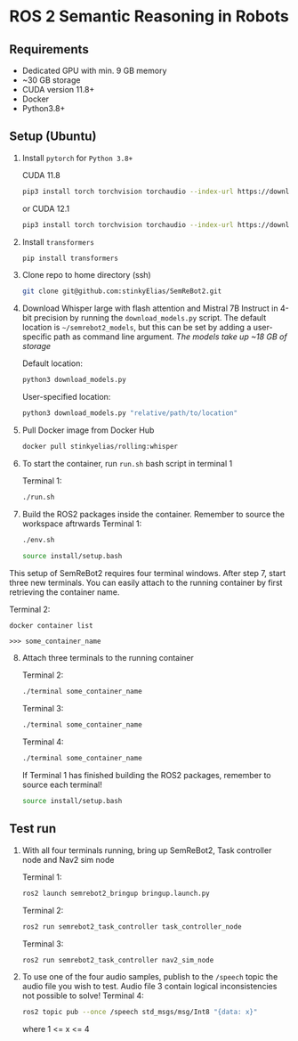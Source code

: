 # ROS 2 Semantic Reasoning in Robots

## Requirements
- Dedicated GPU with min. 9 GB memory
- ~30 GB storage
- CUDA version 11.8+
- Docker
- Python3.8+

## Setup (Ubuntu)
1. Install `pytorch` for `Python 3.8+`
    
    CUDA 11.8
    ```bash
    pip3 install torch torchvision torchaudio --index-url https://download.pytorch.org/whl/cu118
    ```
    or CUDA 12.1
    ```bash
    pip3 install torch torchvision torchaudio --index-url https://download.pytorch.org/whl/cu121
    ```
2. Install `transformers`
    ```bash
    pip install transformers
    ```

3. Clone repo to home directory (ssh)
    ```bash
    git clone git@github.com:stinkyElias/SemReBot2.git
    ```

4. Download Whisper large with flash attention and Mistral 7B Instruct in 4-bit precision by running the `download_models.py` script. The default location is `~/semrebot2_models`, but this can be set by adding a user-specific path as command line argument. _The models take up ~18 GB of storage_

    Default location:
    ```bash
    python3 download_models.py
    ```
    User-specified location:
    ```bash
    python3 download_models.py "relative/path/to/location"
    ```

5. Pull Docker image from Docker Hub
    ```bash
    docker pull stinkyelias/rolling:whisper
    ```

6. To start the container, run `run.sh` bash script in terminal 1
    
    Terminal 1:
    ```bash
    ./run.sh
    ```

7. Build the ROS2 packages inside the container. Remember to source the workspace aftrwards
    Terminal 1:
    ```bash
    ./env.sh
    ```
    ```bash
    source install/setup.bash
    ```

This setup of SemReBot2 requires four terminal windows. After step 7, start three new terminals. You can easily attach to the running container by first retrieving the container name.

Terminal 2:
```bash
docker container list
```
`>>> some_container_name`

8. Attach three terminals to the running container
    
    Terminal 2:
    ```bash
    ./terminal some_container_name
    ```
    Terminal 3:
    ```bash
    ./terminal some_container_name
    ```
    Terminal 4:
    ```bash
    ./terminal some_container_name
    ```
    If Terminal 1 has finished building the ROS2 packages, remember to source each terminal!
    ```bash
    source install/setup.bash
    ```
## Test run
1. With all four terminals running, bring up SemReBot2, Task controller node and Nav2 sim node
   
    Terminal 1:
    ```bash
    ros2 launch semrebot2_bringup bringup.launch.py
    ```
    Terminal 2:
    ```bash
    ros2 run semrebot2_task_controller task_controller_node
    ```
    Terminal 3:
    ```bash
    ros2 run semrebot2_task_controller nav2_sim_node
    ```
3. To use one of the four audio samples, publish to the `/speech` topic the audio file you wish to test. Audio file 3 contain logical inconsistencies not possible to solve!
    Terminal 4:
    ```bash
    ros2 topic pub --once /speech std_msgs/msg/Int8 "{data: x}"
    ```
    where 1 <= x <= 4

